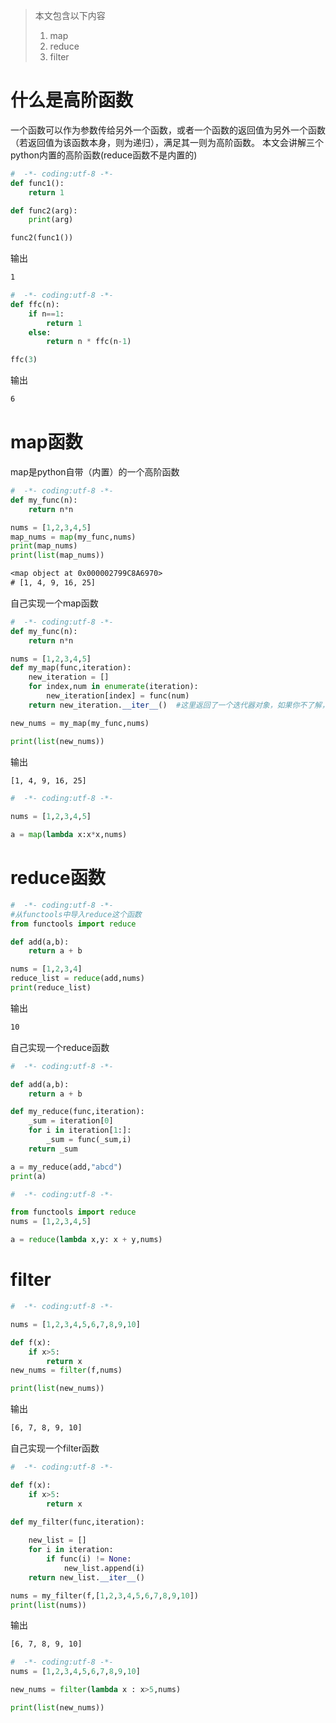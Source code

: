 > 本文包含以下内容
> 1. map
> 2. reduce
> 3. filter

# 什么是高阶函数
一个函数可以作为参数传给另外一个函数，或者一个函数的返回值为另外一个函数（若返回值为该函数本身，则为递归），满足其一则为高阶函数。
本文会讲解三个python内置的高阶函数(reduce函数不是内置的)
```python
#  -*- coding:utf-8 -*-
def func1():
    return 1

def func2(arg):
    print(arg)

func2(func1())
```
输出
```txt
1
```

```python
#  -*- coding:utf-8 -*-
def ffc(n):
    if n==1:
        return 1
    else:
        return n * ffc(n-1)

ffc(3)
```

输出
```txt
6
```
# map函数

map是python自带（内置）的一个高阶函数

```python
#  -*- coding:utf-8 -*-
def my_func(n):
    return n*n

nums = [1,2,3,4,5]
map_nums = map(my_func,nums)
print(map_nums)
print(list(map_nums))
```

```txt
<map object at 0x000002799C8A6970>
# [1, 4, 9, 16, 25]
```

自己实现一个map函数
```python
#  -*- coding:utf-8 -*-
def my_func(n):
    return n*n

nums = [1,2,3,4,5]
def my_map(func,iteration):
    new_iteration = []
    for index,num in enumerate(iteration):
        new_iteration[index] = func(num)
    return new_iteration.__iter__()  #这里返回了一个迭代器对象，如果你不了解，也可以写成  return new_iteration

new_nums = my_map(my_func,nums)

print(list(new_nums))
```
输出
```txt
[1, 4, 9, 16, 25]
```

```python
#  -*- coding:utf-8 -*-

nums = [1,2,3,4,5]

a = map(lambda x:x*x,nums)

```

# reduce函数

```python
#  -*- coding:utf-8 -*-
#从functools中导入reduce这个函数
from functools import reduce

def add(a,b):
    return a + b

nums = [1,2,3,4]
reduce_list = reduce(add,nums)
print(reduce_list)

```
输出
```txt
10
```
自己实现一个reduce函数
```python
#  -*- coding:utf-8 -*-

def add(a,b):
    return a + b

def my_reduce(func,iteration):
    _sum = iteration[0]
    for i in iteration[1:]:
        _sum = func(_sum,i)    
    return _sum

a = my_reduce(add,"abcd")
print(a)

```

```python
#  -*- coding:utf-8 -*-

from functools import reduce
nums = [1,2,3,4,5]

a = reduce(lambda x,y: x + y,nums)

```

# filter

```python
#  -*- coding:utf-8 -*-

nums = [1,2,3,4,5,6,7,8,9,10]

def f(x):
    if x>5:
        return x
new_nums = filter(f,nums)

print(list(new_nums))

```
输出

```txt
[6, 7, 8, 9, 10]
```

自己实现一个filter函数
```python
#  -*- coding:utf-8 -*-

def f(x):
    if x>5:
        return x

def my_filter(func,iteration):
    
    new_list = []
    for i in iteration:
        if func(i) != None:
            new_list.append(i)
    return new_list.__iter__()

nums = my_filter(f,[1,2,3,4,5,6,7,8,9,10])
print(list(nums))

```
输出
```txt
[6, 7, 8, 9, 10]
```
```python
#  -*- coding:utf-8 -*-
nums = [1,2,3,4,5,6,7,8,9,10]

new_nums = filter(lambda x : x>5,nums)

print(list(new_nums))
```






